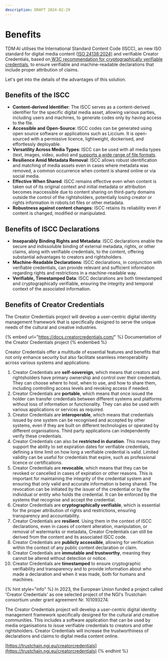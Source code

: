 ```yaml
---
description: DRAFT 2024-02-29
---
```


# Benefits

TDM·AI utilises the International Standard Content Code (ISCC), an new ISO standard for digital media content ([ISO 24138:2024)](https://www.iso.org/standard/77899.html) and verifiable Creator Credentials, based on[ W3C recommendation for cryptographically verifiable credentials](https://www.w3.org/TR/vc-data-model-2.0/), to ensure verifiable and machine-readable declarations that include proper attribution of claims.&#x20;

Let's get into the details of the advantages of this solution.&#x20;

## Benefits of the ISCC

* **Content-derived Identifier**: The ISCC serves as a content-derived identifier for the specific digital media asset, allowing various parties, including users and machines, to generate codes only by having access to the file.
* **Accessible and Open-Source**: ISCC codes can be generated using open source software or applications such as Liccium. It is open-sourced with a permissive licence, lightweight, dockerised, and effortlessly deployable.&#x20;
* **Versatility Across Media Types**: ISCC can be used with all media types (text, images, video, audio) and [supports a wide range of file formats](https://github.com/iscc/iscc-sdk/blob/872795b8fdcbb66a7c71dd9b5020589e2c8ad832/iscc\_sdk/mediatype.py#L204).
* **Resilience Amid Metadata Removal**: ISCC allows robust identification and matching of media assets even in cases where metadata was removed, a common occurrence when content is shared online or via social media.
* **Effective When Shared**: ISCC remains effective even when content is taken out of its original context and initial metadata or attribution becomes inaccessible due to content sharing on third-party domains outside the control of the rightsholders, potentially losing creator or rights information in robots.txt files or other metadata.
* **Robustness against content changes**: ISCC retains its reliability even if content is changed, modified or manipulated.

## Benefits of ISCC Declarations

* **Inseparably Binding Rights and Metadata**: ISCC declarations enable the secure and indissoluble binding of external metadata, rights, or other claims, along with verifiable credentials, to the content, offering substantial advantages to creators and rightsholders.
* **Machine-Readable Declarations**: ISCC declarations, in conjunction with verifiable credentials, can provide relevant and sufficient information regarding rights and restrictions in a machine-readable way.
* **Verifiable, Timestamped Data**: ISCC declarations are both timestamped and cryptographically verifiable, ensuring the integrity and temporal context of the associated information.

## Benefits of Creator Credentials

The Creator Credentials project will develop a user-centric digital identity management framework that is specifically designed to serve the unique needs of the cultural and creative industries.&#x20;

{% embed url="https://docs.creatorcredentials.com/" %}
Documentation of the Creator Credentials project
{% endembed %}

Creator Credentials offer a multitude of essential features and benefits that not only enhance security but also facilitate seamless interoperability across various systems and applications:

1. Creator Credentials are **self-sovereign**, which means that creators and rightsholders have primary ownership and control over their credentials. They can choose where to host, when to use, and how to share them, including controlling access levels and revoking access if needed.
2. Creator Credentials are **portable**, which means that once issued the holder can transfer credentials between different systems and platforms without loss of information or functionality. They can also be used with various applications or services as required.
3. Creator Credentials are **interoperable**, which means that credentials issued by one system can be recognised and accepted by other systems, even if they are built on different technologies or operated by different organisations. Third party applications can independently verify these credentials.
4. Creator Credentials  can also be **restricted in duration**. This means they support the ability to set expiration dates for verifiable credentials, defining a time limit on how long a verifiable credential is valid. Limited validity can be useful for credentials that expire, such as professional licence or certifications.
5. Creator Credentials  are **revocable**, which means that they can be revoked or cancelled in cases of expiration or other reasons. This is important for maintaining the integrity of the credential system and ensuring that only valid and accurate information is being shared. The revocation can be initiated by the issuer of the credential or by the individual or entity who holds the credential. It can be enforced by the systems that recognise and accept the credential.
6. Creator Credentials are **cryptographically verifiable**, which is essential for the proper attribution of rights and restrictions, ensuring transparency and accountability.
7. Creator Credentials are **resilient**. Using them in the context of ISCC declarations, even in cases of content alteration, manipulation, or removal of watermarks or metadata, Creator Credentials can still be derived from the content and its associated ISCC code.
8. Creator Credentials are **publicly accessible**, allowing for verification within the context of any public content declaration or claim.
9. Creator Credentials are **immutable and trustworthy**, meaning they cannot be altered without detection or notice.
10. Creator Credentials are **timestamped** to ensure cryptographic verifiability and transparency and to provide information about who made a declaration and when it was made, both for humans and machines.

{% hint style="info" %}
In 2023, the European Union funded a project called 'Creator Credentials' as one selected project of the NGI's Trustchain consortium under grant agreement Nr. 101093274.&#x20;

The Creator Credentials project will develop a user-centric digital identity management framework specifically designed for the cultural and creative communities. This includes a software application that can be used by media organisations to issue verifiable credentials to creators and other rightsholders. Creator Credentials will increase the trustworthiness of declarations and claims to digital media content online.

[https://trustchain.ngi.eu/creatorcredentials](https://trustchain.ngi.eu/creatorcredentials)
{% endhint %}

